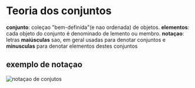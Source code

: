 # Teoria dos conjuntos

**conjunto**: coleçao "bem-definida"(e nao ordenada) de objetos.
**elementos**: cada objeto do conjunto é denominado de lemento ou membro.
**notaçao**: letras **maiúsculas** sao, em geral usadas para denotar conjuntos e **minusculas** para denotar elementos destes conjuntos

## exemplo de notaçao
![notaçao de conjutos](imgs/exNotacaoConjunto.png)

